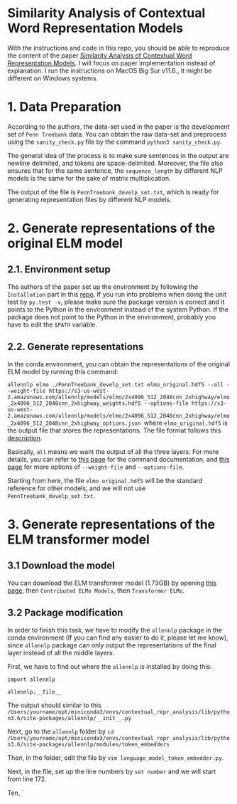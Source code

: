 # Similarity Analysis of Contextual Word Representation Models
With the instructions and code in this repo, you should be able to reproduce the content of the paper [Similarity Analysis of Contextual Word Representation Models](https://arxiv.org/pdf/2005.01172.pdf). I will focus on paper implementation instead of explanation. I run the instructions on MacOS Big Sur v11.6., it might be different on Windows systems.

# 1. Data Preparation
According to the authors, the data-set used in the paper is the development set of `Penn Treebank` data. You can obtain the raw data-set and preprocess using the `sanity_check.py` file by the command `python3 sanity_check.py`.

The general idea of the process is to make sure sentences in the output are newline delimited, and tokens are space-delimited. Moreover, the file also ensures that for the same sentence, the `sequence_length` by different NLP models is the same for the sake of matrix multiplication.

The output of the file is `PennTreebank_develp_set.txt`, which is ready for generating representation files by different NLP models.

# 2. Generate representations of the original ELM model
## 2.1. Environment setup
The authors of the paper set up the environment by following the `Installation` part in this [repo](https://github.com/nelson-liu/contextual-repr-analysis). If you run into problems when doing the unit test by `py.test -v`, please make sure the package version is correct and it points to the Python in the environment instead of the system Python. If the package does not point to the Python in the environment, probably you have to edit the `$PATH` variable.

## 2.2. Generate representations

In the conda environment, you can obtain the representations of the original ELM model by running this command:

`allennlp elmo ./PennTreebank_develp_set.txt elmo_original.hdf5 --all --weight-file https://s3-us-west-2.amazonaws.com/allennlp/models/elmo/2x4096_512_2048cnn_2xhighway/elmo_2x4096_512_2048cnn_2xhighway_weights.hdf5 --options-file https://s3-us-west-2.amazonaws.com/allennlp/models/elmo/2x4096_512_2048cnn_2xhighway/elmo_2x4096_512_2048cnn_2xhighway_options.json
`where `elmo_original.hdf5` is the output file that stores the representations. The file format follows this [description](https://github.com/nelson-liu/contextual-repr-analysis#step-1-precomputing-the-word-representations).

Basically, `all` means we want the output of all the three layers. For more details, you can refer to [this page](http://docs.allennlp.org/v0.9.0/api/allennlp.commands.elmo.html) for the command documentation, and [this page](https://allennlp.org/elmo) for more options of `--weight-file` and `--options-file`.

Starting from here, the file `elmo_original.hdf5` will be the standard reference for other models, and we will not use `PennTreebank_develp_set.txt`.

# 3. Generate representations of the ELM transformer model

## 3.1 Download the model
You can download the ELM transformer model (1.73GB) by opening [this page](https://allennlp.org/elmo), then `Contributed ELMo Models`, then `Transformer ELMo`.

## 3.2 Package modification

In order to finish this task, we have to modify the `allennlp` package in the conda environment (If you can find any easier to do it, please let me know), since `allennlp` package can only output the representations of the final layer instead of all the middle layers.

First, we have to find out where the `allennlp` is installed by doing this:

```
import allennlp

allennlp.__file__
```

The output should similar to this
`/Users/yourname/opt/miniconda3/envs/contextual_repr_analysis/lib/python3.6/site-packages/allennlp/__init__.py`

Next, go to the `allennlp` folder by `cd /Users/yourname/opt/miniconda3/envs/contextual_repr_analysis/lib/python3.6/site-packages/allennlp/modules/token_embedders`

Then, in the folder, edit the file by `vim language_model_token_embedder.py`.

Next, in the file, set up the line numbers by `set number` and we will start from line 172.

Ten, 
`
